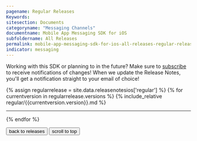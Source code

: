 ```yaml
---
pagename: Regular Releases
Keywords:
sitesection: Documents
categoryname: "Messaging Channels"
documentname: Mobile App Messaging SDK for iOS
subfoldername: All Releases
permalink: mobile-app-messaging-sdk-for-ios-all-releases-regular-releases.html
indicator: messaging
---
```


<div class="notice">Working with this SDK or planning to in the future? Make sure to <a href="https://visualping.io/?url=developers.liveperson.com/mobile-app-messaging-sdk-for-ios-all-releases-regular-releases.html&mode=web&css=post-content">subscribe</a> to receive notifications of changes! When we update the Release Notes, you'll get a notification straight to your email of choice!</div>

{% assign regularrelease = site.data.releasenotesios['regular'] %}
{% for currentversion in regularrelease.versions %}
{% include_relative regular/{{currentversion.version}}.md %}
<hr/>
{% endfor %}


<button onclick="location.href='mobile-app-messaging-sdk-for-ios-all-releases.html'" type="button">back to releases</button> <button onclick="window.scrollTo(0, 0);"> scroll to top </button>